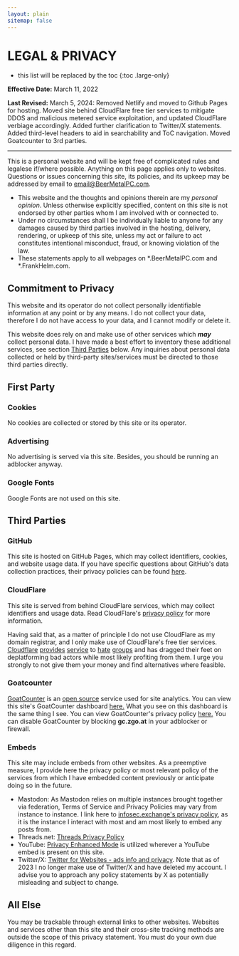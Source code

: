 ```yaml
---
layout: plain
sitemap: false
---
```


# LEGAL & PRIVACY

* this list will be replaced by the toc
{:toc .large-only}

**Effective Date:** March 11, 2022

**Last Revised:** March 5, 2024: Removed Netlify and moved to Github Pages for hosting. Moved site behind CloudFlare free tier services to mitigate DDOS and malicious metered service exploitation, and updated CloudFlare verbiage accordingly. Added further clarification to Twitter/X statements. Added third-level headers to aid in searchability and ToC navigation. Moved Goatcounter to 3rd parties. 

---

This is a personal website and will be kept free of complicated rules and legalese if/where possible. Anything on this page applies only to websites. Questions or issues concerning this site, its policies, and its upkeep may be addressed by email to [email@BeerMetalPC.com](mailto:email@BeerMetalPC.com).

- This website and the thoughts and opinions therein are my *personal opinion*. Unless otherwise explicitly specified, content on this site is not endorsed by other parties whom I am involved with or connected to. 
- Under no circumstances shall I be individually liable to anyone for any damages caused by third parties involved in the hosting, delivery, rendering, or upkeep of this site, unless my act or failure to act constitutes intentional misconduct, fraud, or knowing violation of the law. 
- These statements apply to all webpages on *.BeerMetalPC.com and *.FrankHelm.com. 

## Commitment to Privacy

This website and its operator do not collect personally identifiable information at any point or by any means. I do not collect your data, therefore I do not have access to your data, and I cannot modify or delete it. 

This website does rely on and make use of other services which ***may*** collect personal data. I have made a best effort to inventory these additional services, see section [Third Parties](/LEGAL/#third-parties) below. Any inquiries about personal data collected or held by third-party sites/services must be directed to those third parties directly. 

## First Party

### Cookies

No cookies are collected or stored by this site or its operator. 

### Advertising

No advertising is served via this site. Besides, you should be running an adblocker anyway. 

### Google Fonts

Google Fonts are not used on this site. 

## Third Parties

### GitHub

This site is hosted on GitHub Pages, which may collect identifiers, cookies, and website usage data. If you have specific questions about GitHub's data collection practices, their privacy policies can be found [here](https://docs.github.com/en/site-policy/privacy-policies). 

### CloudFlare

This site is served from behind CloudFlare services, which may collect identifiers and usage data. Read CloudFlare's [privacy policy](https://www.cloudflare.com/privacypolicy/) for more information. 

Having said that, as a matter of principle I do not use CloudFlare as my domain registrar, and I only make use of CloudFlare's free tier services. [Cloudflare](https://srslyriskybiz.substack.com/p/albania-severs-diplomatic-ties-with) [provides](https://www.theguardian.com/world/2018/feb/10/web-giant-cloudflare-storing-extreme-neo-nazi-content-on-uk-soil) [service](https://www.vice.com/en/article/j5yxxg/cloudflare-is-protecting-a-site-linked-to-a-neo-nazi-terror-group) to [hate](https://www.memri.org/dttm/cloudflare-us-based-leading-reverse-proxy-service-favored-prominent-neo-nazis-and-white) [groups](https://www.protocol.com/bulletins/cloudflare-service-termination-kiwi-farms) and has dragged their feet on deplatforming bad actors while most likely profiting from them. I urge you strongly to not give them your money and find alternatives where feasible. 

### Goatcounter

[GoatCounter](https://goatcounter.com/) is an [open source](https://github.com/arp242/goatcounter) service used for site analytics. You can view this site's GoatCounter dashboard [here.](https://bhksuhd32g.goatcounter.com/) What you see on this dashboard is the same thing I see. You can view GoatCounter's privacy policy [here.](https://www.goatcounter.com/help/privacy) You can disable GoatCounter by blocking **gc.zgo.at** in your adblocker or firewall.  

### Embeds 

This site may include embeds from other websites. As a preemptive measure, I provide here the privacy policy or most relevant policy of the services from which I have embedded content previously or anticipate doing so in the future. 

- Mastodon: As Mastodon relies on multiple instances brought together via federation, Terms of Service and Privacy Policies may vary from instance to instance. I link here to [infosec.exchange's privacy policy](https://infosec.exchange/privacy-policy), as it is the instance I interact with most and am most likely to embed any posts from. 
- Threads.net: [Threads Privacy Policy](https://terms.threads.com/privacy-policy)
- YouTube: [Privacy Enhanced Mode](https://support.google.com/youtube/answer/171780?hl=en) is utilized wherever a YouTube embed is present on this site. 
- Twitter/X: [Twitter for Websites - ads info and privacy](https://help.twitter.com/en/twitter-for-websites-ads-info-and-privacy). Note that as of 2023 I no longer make use of Twitter/X and have deleted my account. I advise you to approach any policy statements by X as potentially misleading and subject to change. 

## All Else

You may be trackable through external links to other websites. Websites and services other than this site and their cross-site tracking methods are outside the scope of this privacy statement. You must do your own due diligence in this regard. 

